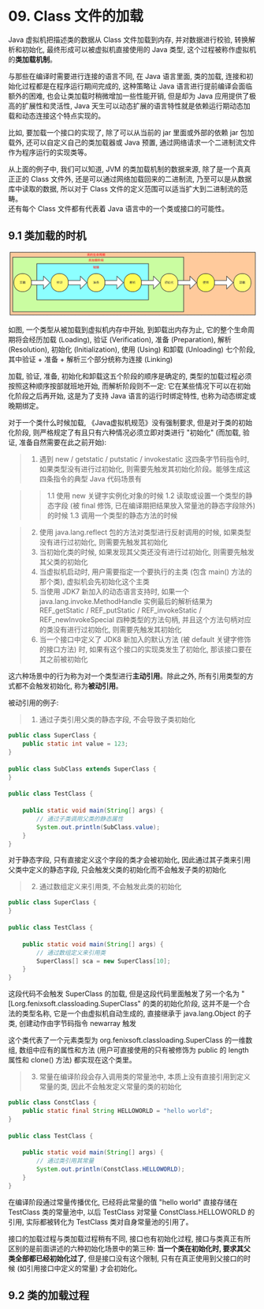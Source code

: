 # 09. Class 文件的加载

Java 虚拟机把描述类的数据从 Class 文件加载到内存, 并对数据进行校验, 转换解析和初始化, 最终形成可以被虚拟机直接使用的 Java 类型, 这个过程被称作虚拟机的**类加载机制**。

与那些在编译时需要进行连接的语言不同, 在 Java 语言里面, 类的加载, 连接和初始化过程都是在程序运行期间完成的, 这种策略让 Java 语言进行提前编译会面临额外的困难, 也会让类加载时稍微增加一些性能开销, 但是却为 Java 应用提供了极高的扩展性和灵活性, Java 天生可以动态扩展的语言特性就是依赖运行期动态加载和动态连接这个特点实现的。

比如, 要加载一个接口的实现了, 除了可以从当前的 jar 里面或外部的依赖 jar 包加载外, 还可以自定义自己的类加载器或 Java 预置, 通过网络请求一个二进制流文件作为程序运行的实现类等。

从上面的例子中, 我们可以知道, JVM 的类加载机制的数据来源, 除了是一个真真正正的 Class 文件外, 还是可以通过网络加载回来的二进制流, 乃至可以是从数据库中读取的数据, 所以对于 Class 文件的定义范围可以适当扩大到二进制流的范畴。  
还有每个 Class 文件都有代表着 Java 语言中的一个类或接口的可能性。

## 9.1 类加载的时机

![Alt 'LifeCycleOfClass'](https://raw.githubusercontent.com/PictureRespository/Java/main/JVM/LifeCycleOfClass.png)

如图, 一个类型从被加载到虚拟机内存中开始, 到卸载出内存为止, 它的整个生命周期将会经历加载 (Loading), 验证 (Verification), 准备 (Preparation), 解析 (Resolution), 初始化 (Initialization), 使用 (Using) 和卸载 (Unloading) 七个阶段, 其中验证 + 准备 + 解析三个部分统称为连接 (Linking)

加载, 验证, 准备, 初始化和卸载这五个阶段的顺序是确定的, 类型的加载过程必须按照这种顺序按部就班地开始, 而解析阶段则不一定: 它在某些情况下可以在初始化阶段之后再开始, 这是为了支持 Java 语言的运行时绑定特性, 也称为动态绑定或晚期绑定。

对于一个类什么时候加载, 《Java虚拟机规范》没有强制要求, 但是对于类的初始化阶段, 则严格规定了有且只有六种情况必须立即对类进行 "初始化" (而加载, 验证, 准备自然需要在此之前开始):

> 1. 遇到 new / getstatic / putstatic / invokestatic 这四条字节码指令时, 如果类型没有进行过初始化, 则需要先触发其初始化阶段。能够生成这四条指令的典型 Java 代码场景有

>> 1.1 使用 new 关键字实例化对象的时候
>> 1.2 读取或设置一个类型的静态字段 (被 final 修饰, 已在编译期把结果放入常量池的静态字段除外) 的时候
>> 1.3 调用一个类型的静态方法的时候

> 2. 使用 java.lang.reflect 包的方法对类型进行反射调用的时候, 如果类型没有进行过初始化, 则需要先触发其初始化
> 3. 当初始化类的时候, 如果发现其父类还没有进行过初始化, 则需要先触发其父类的初始化
> 4. 当虚拟机启动时, 用户需要指定一个要执行的主类 (包含 main() 方法的那个类), 虚拟机会先初始化这个主类
> 5. 当使用 JDK7 新加入的动态语言支持时, 如果一个 java.lang.invoke.MethodHandle 实例最后的解析结果为 REF_getStatic / REF_putStatic / REF_invokeStatic / REF_newInvokeSpecial 四种类型的方法句柄, 并且这个方法句柄对应的类没有进行过初始化, 则需要先触发其初始化
> 6. 当一个接口中定义了 JDK8 新加入的默认方法 (被 default 关键字修饰的接口方法) 时, 如果有这个接口的实现类发生了初始化, 那该接口要在其之前被初始化

这六种场景中的行为称为对一个类型进行**主动引用**。除此之外, 所有引用类型的方式都不会触发初始化, 称为**被动引用**。

被动引用的例子:
> 1. 通过子类引用父类的静态字段, 不会导致子类初始化

```java
public class SuperClass {
    public static int value = 123;
}

public class SubClass extends SuperClass {
}

public class TestClass {

    public static void main(String[] args) {
        // 通过子类调用父类的静态属性
        System.out.println(SubClass.value);
    }
}
```

对于静态字段, 只有直接定义这个字段的类才会被初始化, 因此通过其子类来引用父类中定义的静态字段, 只会触发父类的初始化而不会触发子类的初始化

> 2. 通过数组定义来引用类, 不会触发此类的初始化

```java
public class SuperClass {
}

public class TestClass {

    public static void main(String[] args) {
        // 通过数组定义来引用类
        SuperClass[] sca = new SuperClass[10]; 
    }
}
```

这段代码不会触发 SuperClass 的加载, 但是这段代码里面触发了另一个名为 "[Lorg.fenixsoft.classloading.SuperClass" 的类的初始化阶段, 这并不是一个合法的类型名称, 它是一个由虚拟机自动生成的, 直接继承于 java.lang.Object 的子类, 创建动作由字节码指令 newarray 触发

这个类代表了一个元素类型为 org.fenixsoft.classloading.SuperClass 的一维数组, 数组中应有的属性和方法 (用户可直接使用的只有被修饰为 public 的 length 属性和 clone() 方法) 都实现在这个类里。

> 3. 常量在编译阶段会存入调用类的常量池中, 本质上没有直接引用到定义常量的类, 因此不会触发定义常量的类的初始化

```java
public class ConstClass { 
    public static final String HELLOWORLD = "hello world"; 
}

public class TestClass { 

    public static void main(String[] args) { 
        // 通过类引用其常量
        System.out.println(ConstClass.HELLOWORLD); 
    }
}
```

在编译阶段通过常量传播优化, 已经将此常量的值 "hello world" 直接存储在 TestClass 类的常量池中, 以后 TestClass 对常量 ConstClass.HELLOWORLD 的引用, 实际都被转化为 TestClass 类对自身常量池的引用了。

接口的加载过程与类加载过程稍有不同, 接口也有初始化过程, 接口与类真正有所区别的是前面讲述的六种初始化场景中的第三种: **当一个类在初始化时, 要求其父类全部都已经初始化过了**, 但是接口没有这个限制, 只有在真正使用到父接口的时候 (如引用接口中定义的常量) 才会初始化。

## 9.2 类的加载过程
